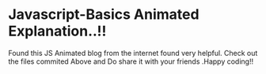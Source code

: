 # Javascript-Basics Animated Explanation..!!
 Found this JS Animated blog from the internet found very helpful. Check out the files commited Above and Do share it with your friends .Happy coding!!



